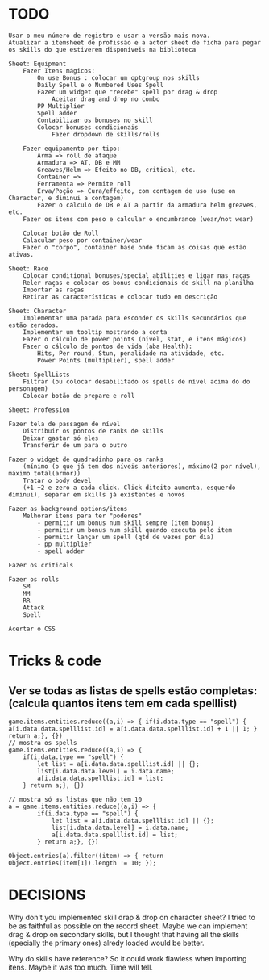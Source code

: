 # TODO
    Usar o meu número de registro e usar a versão mais nova.
    Atualizar a itemsheet de profissão e a actor sheet de ficha para pegar os skills do que estiverem disponíveis na biblioteca

    Sheet: Equipment
        Fazer Itens mágicos:
            On use Bonus : colocar um optgroup nos skills
            Daily Spell e o Numbered Uses Spell
            Fazer um widget que "recebe" spell por drag & drop
                Aceitar drag and drop no combo
            PP Multiplier
            Spell adder
    		Contabilizar os bonuses no skill
            Colocar bonuses condicionais
                Fazer dropdown de skills/rolls

        Fazer equipamento por tipo:
            Arma => roll de ataque
            Armadura => AT, DB e MM
            Greaves/Helm => Efeito no DB, critical, etc.
            Container =>
            Ferramenta => Permite roll
            Erva/Poção => Cura/effeito, com contagem de uso (use on Character, e diminui a contagem)
            Fazer o cálculo de DB e AT a partir da armadura helm greaves, etc.
        Fazer os itens com peso e calcular o encumbrance (wear/not wear)

        Colocar botão de Roll
        Calacular peso por container/wear
        Fazer o "corpo", container base onde ficam as coisas que estão ativas.

    Sheet: Race
        Colocar conditional bonuses/special abilities e ligar nas raças
        Reler raças e colocar os bonus condicionais de skill na planilha
        Importar as raças
        Retirar as características e colocar tudo em descrição

    Sheet: Character
        Implementar uma parada para esconder os skills secundários que estão zerados.
        Implementar um tooltip mostrando a conta
        Fazer o cálculo de power points (nível, stat, e itens mágicos)
        Fazer o cálculo de pontos de vida (aba Health):
            Hits, Per round, Stun, penalidade na atividade, etc.
            Power Points (multiplier), spell adder

	Sheet: SpellLists
        Filtrar (ou colocar desabilitado os spells de nível acima do do personagem)
        Colocar botão de prepare e roll

    Sheet: Profession

    Fazer tela de passagem de nível
        Distribuir os pontos de ranks de skills
        Deixar gastar só eles
        Transferir de um para o outro

    Fazer o widget de quadradinho para os ranks
        (mínimo (o que já tem dos níveis anteriores), máximo(2 por nível), máximo total(armor))
        Tratar o body devel
        (+1 +2 e zero a cada click. Click diteito aumenta, esquerdo diminui), separar em skills já existentes e novos

    Fazer as background options/itens
        Melhorar itens para ter "poderes"
            - permitir um bonus num skill sempre (item bonus)
            - permitir um bonus num skill quando executa pelo item
            - permitir lançar um spell (qtd de vezes por dia)
            - pp multiplier
            - spell adder
            
    Fazer os criticals

    Fazer os rolls
        SM
        MM
        RR
        Attack
        Spell

    Acertar o CSS

# Tricks & code

## Ver se todas as listas de spells estão completas: (calcula quantos itens tem em cada spelllist)
    game.items.entities.reduce((a,i) => { if(i.data.type == "spell") { a[i.data.data.spelllist.id] = a[i.data.data.spelllist.id] + 1 || 1; } return a;}, {})
    // mostra os spells
    game.items.entities.reduce((a,i) => { 
        if(i.data.type == "spell") { 
            let list = a[i.data.data.spelllist.id] || {};
            list[i.data.data.level] = i.data.name; 
            a[i.data.data.spelllist.id] = list;
        } return a;}, {})

    // mostra só as listas que não tem 10
    a = game.items.entities.reduce((a,i) => { 
            if(i.data.type == "spell") { 
                let list = a[i.data.data.spelllist.id] || {};
                list[i.data.data.level] = i.data.name; 
                a[i.data.data.spelllist.id] = list;
            } return a;}, {})

    Object.entries(a).filter((item) => { return Object.entries(item[1]).length != 10; });


# DECISIONS

Why don't you implemented skill drap & drop on character sheet?
    I tried to be as faithful as possible on the record sheet. Maybe we can implement drag & drop on secondary skills, but I thought that having all the skills (specially the primary ones) alredy loaded would be better.

Why do skills have reference?
    So it could work flawless when importing itens. Maybe it was too much. Time will tell.

